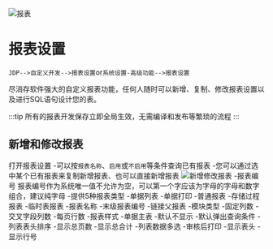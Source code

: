 ![报表](/images/jxc/报表.svg)

# 报表设置 <Badge text="JDP"> </Badge>
`JDP-->自定义开发-->报表设置`or`系统设置-高级功能-->报表设置`

尽消存软件强大的自定义报表功能，任何人随时可以新增、复制、修改报表设置以及进行SQL语句设计您的表。

:::tip 所有的报表开发保存立即全局生效，无需编译和发布等繁琐的流程
:::
## 新增和修改报表
打开报表设置
-可以按`报表名称`、`启用`或`不启用`等条件查询已有报表
-您可以通过选中某个已有报表来复制新增报表、也可以直接新增报表
![新增修改报表](/images/jxc/修改报表.png)
-报表编号
报表编号作为系统唯一值不允许为空，可以第一个字应该为字母的字母和数字组合，建议纯字母
-提供5种报表类型
-单据列表
-单据打印
-普通报表
-存储过程报表
-临时表报表
-报表名称
-末级报表编号
-链接父报表
-模块类型
-固定列数
-交叉字段列数
-每页行数
-报表样式
-单据主表
-默认不显示
-默认弹出查询条件
-列表表头排序
-显示总页数
-显示总合计
-列表数据多选
-审核后打印
-显示表头
-显示行号